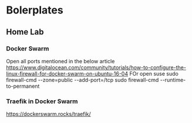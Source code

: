 # Bolerplates

## Home Lab
### Docker Swarm
Open all ports mentioned in the below article 
https://www.digitalocean.com/community/tutorials/how-to-configure-the-linux-firewall-for-docker-swarm-on-ubuntu-16-04
FOr open suse 
sudo firewall-cmd --zone=public --add-port=**<PORT>**/tcp
sudo firewall-cmd --runtime-to-permanent
### Traefik in Docker Swarm
https://dockerswarm.rocks/traefik/
